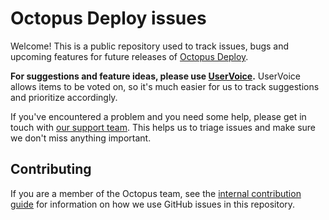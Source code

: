 # Octopus Deploy issues

Welcome! This is a public repository used to track issues, bugs and upcoming features for future releases of [Octopus Deploy](https://octopus.com).

**For suggestions and feature ideas, please use [UserVoice](https://octopusdeploy.uservoice.com).** UserVoice allows items to be voted on, so it's much easier for us to track suggestions and prioritize accordingly.

If you've encountered a problem and you need some help, please get in touch with [our support team](https://octopus.com/support). This helps us to triage issues and make sure we don't miss anything important.

## Contributing
If you are a member of the Octopus team, see the [internal contribution guide](docs/CONTRIBUTING.internal.md.md) for information on how we use GitHub issues in this repository.
